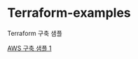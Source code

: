 # Terraform-examples
Terraform 구축 샘플

[AWS 구축 샘플 1](https://github.com/dambyul/Terraform-examples/tree/AWS-sample-1/)
